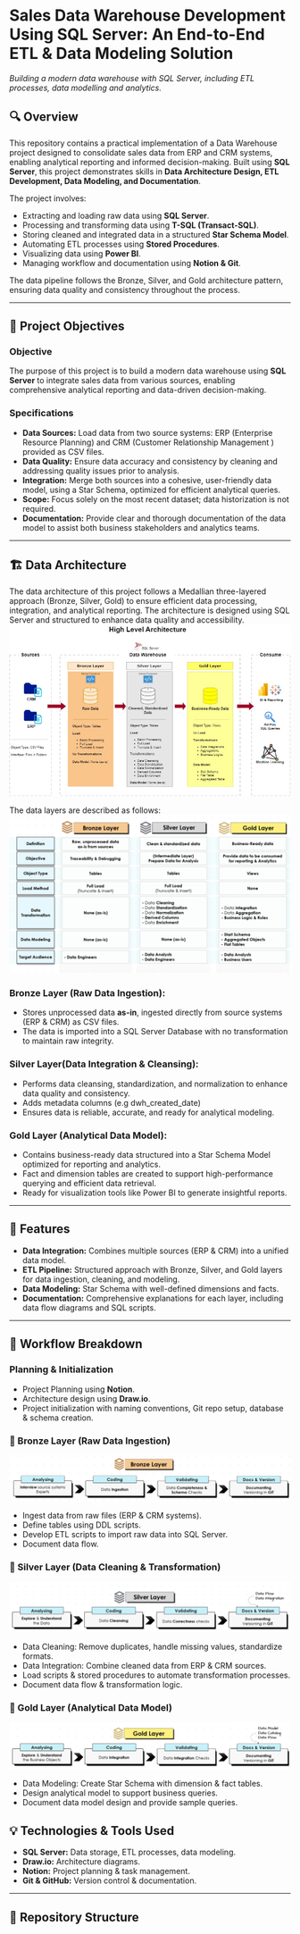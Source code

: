 # Sales Data Warehouse Development Using SQL Server: An End-to-End ETL & Data Modeling Solution
_Building a modern data warehouse with SQL Server, including ETL processes, data modelling and analytics._

## 🔍 Overview
This repository contains a practical implementation of a Data Warehouse project designed to consolidate sales data from ERP and CRM systems, enabling analytical reporting and informed decision-making. Built using **SQL Server**, this project demonstrates skills in **Data Architecture Design, ETL Development, Data Modeling, and Documentation**. 

The project involves:

- Extracting and loading raw data using **SQL Server**.
- Processing and transforming data using **T-SQL (Transact-SQL)**.
- Storing cleaned and integrated data in a structured **Star Schema Model**.
- Automating ETL processes using **Stored Procedures**.
- Visualizing data using **Power BI**.
- Managing workflow and documentation using **Notion & Git**.

The data pipeline follows the Bronze, Silver, and Gold architecture pattern, ensuring data quality and consistency throughout the process.

---
## 🎯 Project Objectives
### Objective

The purpose of this project is to build a modern data warehouse using **SQL Server** to integrate sales data from various sources, enabling comprehensive analytical reporting and data-driven decision-making.

### Specifications

- **Data Sources:** Load data from two source systems: ERP (Enterprise Resource Planning) and CRM (Customer Relationship Management ) provided as CSV files.
- **Data Quality:** Ensure data accuracy and consistency by cleaning and addressing quality issues prior to analysis.
- **Integration:** Merge both sources into a cohesive, user-friendly data model, using a Star Schema, optimized for efficient analytical queries.
- **Scope:** Focus solely on the most recent dataset; data historization is not required.
- **Documentation:** Provide clear and thorough documentation of the data model to assist both business stakeholders and analytics teams.

---
## 🏗️ Data Architecture
The data architecture of this project follows a Medallian three-layered approach (Bronze, Silver, Gold) to ensure efficient data processing, integration, and analytical reporting. The architecture is designed using SQL Server and structured to enhance data quality and accessibility.
![Data Architecture](imgs/data_architecture.jpg)


The data layers are described as follows:
![Data Layers](imgs/data_layers.jpg)

### **Bronze Layer (Raw Data Ingestion)**: 
  - Stores unprocessed data **as-in**, ingested directly from source systems (ERP & CRM) as CSV files.
  - The data is imported into a SQL Server Database with no transformation to maintain raw integrity.
### **Silver Layer(Data Integration & Cleansing)**:
  - Performs data cleansing, standardization, and normalization to enhance data quality and consistency.
  - Adds metadata columns (e.g dwh_created_date)
  - Ensures data is reliable, accurate, and ready for analytical modeling.
### **Gold Layer (Analytical Data Model)**:
  - Contains business-ready data structured into a Star Schema Model optimized for reporting and analytics.
  - Fact and dimension tables are created to support high-performance querying and efficient data retrieval.
  - Ready for visualization tools like Power BI to generate insightful reports.

---
## 📌 Features

- **Data Integration:** Combines multiple sources (ERP & CRM) into a unified data model.
- **ETL Pipeline:** Structured approach with Bronze, Silver, and Gold layers for data ingestion, cleaning, and modeling.
- **Data Modeling:** Star Schema with well-defined dimensions and facts.
- **Documentation:** Comprehensive explanations for each layer, including data flow diagrams and SQL scripts.

---
## 📖 Workflow Breakdown

### Planning & Initialization

- Project Planning using **Notion**.
- Architecture design using **Draw.io**.
- Project initialization with naming conventions, Git repo setup, database & schema creation.

### 🥉 Bronze Layer (Raw Data Ingestion)
![bronze_process](imgs/bronze_process.PNG)
- Ingest data from raw files (ERP & CRM systems).
- Define tables using DDL scripts.
- Develop ETL scripts to import raw data into SQL Server.
- Document data flow.

### 🥈 Silver Layer (Data Cleaning & Transformation)
![silver_process](imgs/silver_process.PNG)
- Data Cleaning: Remove duplicates, handle missing values, standardize formats.
- Data Integration: Combine cleaned data from ERP & CRM sources.
- Load scripts & stored procedures to automate transformation processes.
- Document data flow & transformation logic.

### 🥇 Gold Layer (Analytical Data Model)
![gold_process](imgs/gold_process.PNG)
- Data Modeling: Create Star Schema with dimension & fact tables.
- Design analytical model to support business queries.
- Document data model design and provide sample queries.

## 💡 Technologies & Tools Used

- **SQL Server:** Data storage, ETL processes, data modeling.
- **Draw.io:** Architecture diagrams.
- **Notion:** Project planning & task management.
- **Git & GitHub:** Version control & documentation.

---
## 📁 Repository Structure

